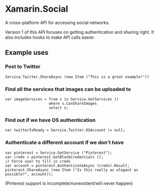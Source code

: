 # Xamarin.Social

A cross-platform API for accessing social networks.

Version 1 of this API focuses on getting authentication and sharing right. It also includes hooks to make API calls easier.

## Example uses

### Post to Twitter

    Service.Twitter.ShareAsync (new Item ("This is a great example!"))

### Find all the services that images can be uploaded to

    var imageServices = from s in Service.GetServices ()
                        where s.CanShareImages
                        select s;

### Find out if we have OS authentication

    var twitterIsReady = Service.Twitter.OSAccount != null;

### Authenticate a different account if we don't have 

    var pinterest = Service.GetService ("Pinterest");
    var creds = pinterest.GetBlankCredentials ();
    // Force user to fill in creds
    var account = pinterest.AuthenticateAsync (creds).Result;
    pinterest.ShareAsync (new Item ("Is this really as elegant as possible?", account));

(Pinterest support is incomplete/nonexistent/will never happen)


